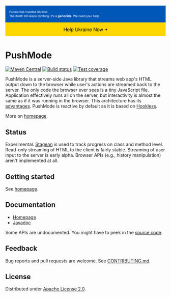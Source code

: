 <!--- Generated by scripts/configure.py --->
[![SWUbanner](https://raw.githubusercontent.com/vshymanskyy/StandWithUkraine/main/banner2-direct.svg)](https://github.com/vshymanskyy/StandWithUkraine/blob/main/docs/README.md)

# PushMode

[![Maven Central](https://img.shields.io/maven-central/v/com.machinezoo.pushmode/pushmode)](https://search.maven.org/artifact/com.machinezoo.pushmode/pushmode)
[![Build status](https://github.com/robertvazan/pushmode/workflows/build/badge.svg)](https://github.com/robertvazan/pushmode/actions/workflows/build.yml)
[![Test coverage](https://codecov.io/gh/robertvazan/pushmode/branch/master/graph/badge.svg)](https://codecov.io/gh/robertvazan/pushmode)

PushMode is a server-side Java library that streams web app's HTML output down to the browser
while user's actions are streamed back to the server.
The only code the browser ever sees is a tiny JavaScript file.
Application effectively runs all on the server,
but interactivity is almost the same as if it was running in the browser.
This architecture has its [advantages](https://pushmode.machinezoo.com/architecture-comparison).
PushMode is reactive by default as it is based on [Hookless](https://hookless.machinezoo.com/).

More on [homepage](https://pushmode.machinezoo.com/).

## Status

Experimental. [Stagean](https://stagean.machinezoo.com/) is used to track progress on class and method level.
Read-only streaming of HTML to the client is fairly stable. Streaming of user input to the server is early alpha.
Browser APIs (e.g., history manipulation) aren't implemented at all.

## Getting started

See [homepage](https://pushmode.machinezoo.com/).

## Documentation

* [Homepage](https://pushmode.machinezoo.com/)
* [Javadoc](https://pushmode.machinezoo.com/javadoc/com.machinezoo.pushmode/module-summary.html)

Some APIs are undocumented. You might have to peek in the [source code](src/main/java/com/machinezoo/pushmode).

## Feedback

Bug reports and pull requests are welcome. See [CONTRIBUTING.md](CONTRIBUTING.md).

## License

Distributed under [Apache License 2.0](LICENSE).
